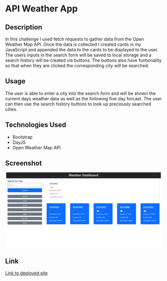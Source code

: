 # API Weather App

## Description

In this challenge I used fetch requests to gather data from the Open Weather Map API. Once the data is collected I created cards in my JavaScript and appended the data to the cards to be displayed to the user. The users inputs in the search form will be saved to local storage and a search history will be created via buttons. The buttons also have funtionality so that when they are clicked the corresponding city will be searched.

## Usage

The user is able to enter a city into the search form and will be shown the current days weather data as well as the following five day forcast. The user can then use the search history buttons to look up preciously searched cities.

## Technologies Used

 - Bootstrap
 - DayJS
 - Open Weather Map API

## Screenshot
![Screenshot of Weather Dashboard Webpage](./screenshots/api-weather-dashboard.png)

## Link
[Link to deployed site](https://zacharydotpy.github.io/api-weather-app/)